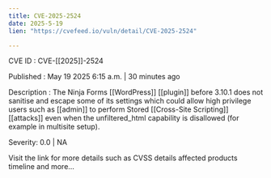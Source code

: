 ```yaml
---
title: CVE-2025-2524
date: 2025-5-19
lien: "https://cvefeed.io/vuln/detail/CVE-2025-2524"

---
```


CVE ID : CVE-[[2025]]-2524

Published :  May 19
2025
6:15 a.m. | 30 minutes ago

Description : The Ninja Forms  [[WordPress]] [[plugin]] before 3.10.1 does not sanitise and escape some of its settings
which could allow high privilege users such as [[admin]] to perform Stored [[Cross-Site Scripting]] [[attacks]] even when the unfiltered_html capability is disallowed (for example in multisite setup).

Severity: 0.0 | NA

Visit the link for more details
such as CVSS details
affected products
timeline
and more...
